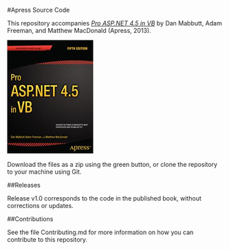 #Apress Source Code

This repository accompanies [*Pro ASP.NET 4.5 in VB*](http://www.apress.com/9781430243533) by Dan Mabbutt, Adam Freeman, and Matthew MacDonald (Apress, 2013).

![Cover image](9781430243533.jpg)

Download the files as a zip using the green button, or clone the repository to your machine using Git.

##Releases

Release v1.0 corresponds to the code in the published book, without corrections or updates.

##Contributions

See the file Contributing.md for more information on how you can contribute to this repository.
